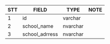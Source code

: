 | STT | FIELD          | TYPE     | NOTE |
|-----|----------------|----------|------|
| 1   | id             | varchar  |      |
| 2   | school_name    | nvarchar |      |
| 3   | school_adrress | nvarchar |      |
